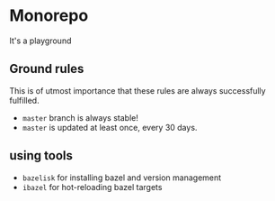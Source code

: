 # Monorepo

It's a playground



## Ground rules
This is of utmost importance that these rules are always successfully fulfilled.

- `master` branch is always stable!
- `master` is updated at least once, every 30 days.



## using tools
- `bazelisk` for installing bazel and version management
- `ibazel` for hot-reloading bazel targets